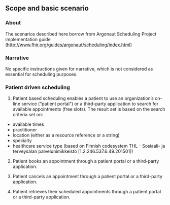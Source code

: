 ## Scope and basic scenario

### About 

The scenarios described here borrow from Argonaut Scheduling Project implementation guide (http://www.fhir.org/guides/argonaut/scheduling/index.html)

### Narrative

No specific instructions given for narrative, which is not considered as essential for scheduling purposes.

### Patient driven scheduling

1. Patient based scheduling enables a patient to use an organization’s on-line service (“patient portal”) or a third-party application to search for available appointments (free slots). The result set is based on the search criteria set on:
- available times
- practitioner
- location (either as a resource reference or a string)
- specialty 
- healthcare service type (based on Finnish codesystem THL - Sosiaali- ja terveysalan palvelunimikkeistö [1.2.246.537.6.49.201501])
2. Patient books an appointment through a patient portal or a third-party application.

3. Patient cancels an appointment through a patient portal or a third-party application.

4. Patient retrieves their scheduled appointments through a patient portal or a third-party application.
